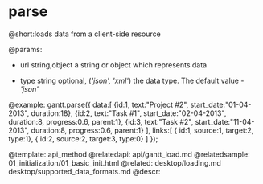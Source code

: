 parse
=============
@short:loads data from a client-side resource
	

@params:
- url		string,object	 a string or object which represents data
* type		string	 		 optional, (<i>'json', 'xml'</i>) the data type. The default value - <i>'json'</i>


@example:
gantt.parse({
	data:[
        {id:1, text:"Project #2", start_date:"01-04-2013", duration:18},
        {id:2, text:"Task #1",    start_date:"02-04-2013", duration:8,
    		progress:0.6, parent:1},
        {id:3, text:"Task #2",    start_date:"11-04-2013", duration:8,
    		progress:0.6, parent:1}
    ],
    links:[
        { id:1, source:1, target:2, type:1},
        { id:2, source:2, target:3, type:0}
  ]
});

@template:	api_method
@relatedapi:
	api/gantt_load.md
@relatedsample:
	01_initialization/01_basic_init.html
@related:
    desktop/loading.md
    desktop/supported_data_formats.md
@descr:


